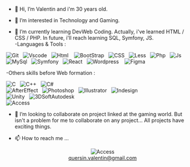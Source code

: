 - 👋 Hi, I’m Valentin and i'm 30 years old.

- 👀 I’m interested in Technology and Gaming. 

- 🌱 I’m currently learning DevWeb Coding.
      Actually, i've learned HTML / CSS / PHP. In future, i'll reach learning SQL, Symfony, JS.  
      -Languages & Tools :   
  
![Git](https://img.shields.io/badge/GIT-E44C30?style=for-the-badge&logo=git&logoColor=white)&nbsp;&nbsp;
![Vscode](https://img.shields.io/badge/Visual_Studio_Code-0078D4?style=for-the-badge&logo=visual%20studio%20code&logoColor=white)&nbsp;&nbsp;
![Html](https://img.shields.io/badge/HTML5-E34F26?style=for-the-badge&logo=html5&logoColor=white) &nbsp;&nbsp;
![BootStrap](https://img.shields.io/badge/Bootstrap-563D7C?style=for-the-badge&logo=bootstrap&logoColor=white)&nbsp;&nbsp; 
![CSS](https://img.shields.io/badge/CSS3-1572B6?style=for-the-badge&logo=css3&logoColor=white)&nbsp;&nbsp;
![Less](https://img.shields.io/badge/less-2B4C80?style=for-the-badge&logo=less&logoColor=white)&nbsp;&nbsp;
![Php](https://img.shields.io/badge/PHP-777BB4?style=for-the-badge&logo=php&logoColor=white)&nbsp;&nbsp;
![Js](https://img.shields.io/badge/JavaScript-F7DF1E?style=for-the-badge&logo=javascript&logoColor=black)&nbsp;&nbsp;
![MySql](https://img.shields.io/badge/MySQL-00000F?style=for-the-badge&logo=mysql&logoColor=white)&nbsp;&nbsp;
![Symfony](https://img.shields.io/badge/connect-%2300843e.svg?style=for-the-badge&logo=symfony&logoColor=white)&nbsp;&nbsp;
![React](https://img.shields.io/badge/React-20232A?style=for-the-badge&logo=react&logoColor=61DAFB)&nbsp;&nbsp;
![Wordpress](https://img.shields.io/badge/Wordpress-21759B?style=for-the-badge&logo=wordpress&logoColor=white) &nbsp;&nbsp;
![Figma](https://img.shields.io/badge/Figma-F24E1E?style=for-the-badge&logo=figma&logoColor=white)&nbsp;&nbsp;

  -Others skills before Web formation :  
    
  ![C](https://img.shields.io/badge/C-00599C?style=for-the-badge&logo=c&logoColor=white)&nbsp;&nbsp;
  ![C++](https://img.shields.io/badge/C%2B%2B-00599C?style=for-the-badge&logo=c%2B%2B&logoColor=white)&nbsp;&nbsp;
  ![C#](https://img.shields.io/badge/C%23-239120?style=for-the-badge&logo=c-sharp&logoColor=white)&nbsp;&nbsp;  
  ![AfterEffect](https://img.shields.io/badge/Adobe%20after%20affects-CF96FD?style=for-the-badge&logo=Adobe%20after%20effects&logoColor=393665)&nbsp;&nbsp;
  ![Photoshop](https://img.shields.io/badge/Adobe%20Photoshop-31A8FF?style=for-the-badge&logo=Adobe%20Photoshop&logoColor=black)&nbsp;&nbsp;
  ![Illustrator](https://img.shields.io/badge/Adobe%20Illustrator-FF9A00?style=for-the-badge&logo=adobe%20illustrator&logoColor=white)&nbsp;&nbsp;
  ![Indesign](https://img.shields.io/badge/Adobe%20InDesign-FF3366?style=for-the-badge&logo=Adobe%20InDesign&logoColor=white)&nbsp;&nbsp;  
  ![Unity](https://img.shields.io/badge/Unity-100000?style=for-the-badge&logo=unity&logoColor=white)&nbsp;&nbsp;
  ![3DSoftAutodesk](https://img.shields.io/badge/Autodesk-000000.svg?style=for-the-badge&logo=Autodesk&logoColor=white)&nbsp;&nbsp;  
  ![Access](https://img.shields.io/badge/Microsoft_Access-A4373A?style=for-the-badge&logo=microsoft-access&logoColor=white)&nbsp;&nbsp;
  

- 💞️ I’m looking to collaborate on project linked at the gaming world. 
      But isn't a problem for me to collaborate on any project... All projects have exciting things.
      
- 📫 How to reach me ...  
      <div align="center">![Access](https://img.shields.io/badge/Gmail-EA4335.svg?style=for-the-badge&logo=Gmail&logoColor=white)</div>  <div align="center">quersin.valentin@gmail.com</div>
      

<!---
vquersin/vquersin is a ✨ special ✨ repository because its `README.md` (this file) appears on your GitHub profile.
You can click the Preview link to take a look at your changes.
--->
